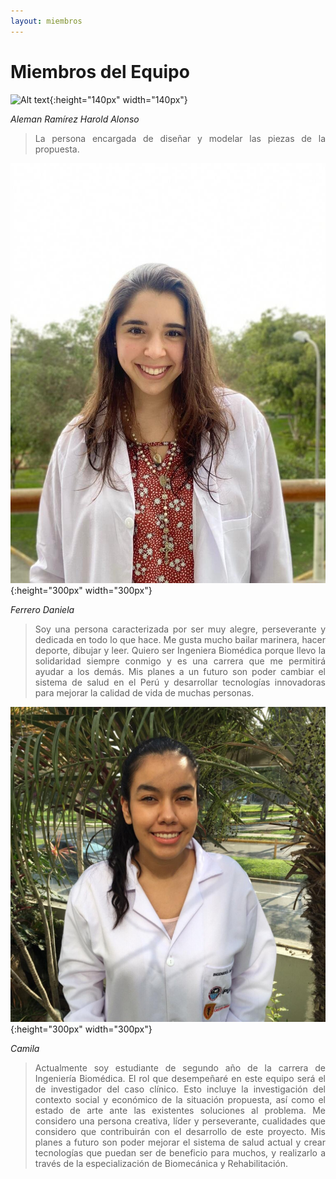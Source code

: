 ```yaml
---
layout: miembros
---
```

# Miembros del Equipo

![Alt text](/miembros/disenador.jpg){:height="140px" width="140px"}

*Aleman Ramírez Harold Alonso*
><div style="text-align: justify"> La persona encargada de diseñar y modelar las piezas de la propuesta.</div>

![Alt text](/miembros/danielaF.jpg){:height="300px" width="300px"} 

*Ferrero Daniela*
><div style="text-align: justify">Soy una persona caracterizada por ser muy alegre, perseverante y dedicada en todo lo que hace. Me gusta mucho bailar marinera, hacer deporte, dibujar y leer. Quiero ser Ingeniera Biomédica porque llevo la solidaridad siempre conmigo y es una carrera que me permitirá ayudar a los demás. Mis planes a un futuro son poder cambiar el sistema de salud en el Perú y desarrollar tecnologías innovadoras para mejorar la calidad de vida de muchas personas.</div>

![Alt text](/miembros/camila.jpg){:height="300px" width="300px"}

*Camila*
><div style="text-align: justify"> Actualmente soy estudiante de segundo año de la carrera de Ingeniería Biomédica. El rol que desempeñaré en este equipo será el de investigador del caso clínico. Esto incluye la investigación del contexto social y económico de la situación propuesta, así como el estado de arte ante las existentes soluciones al problema. Me considero una persona creativa, líder y perseverante, cualidades que considero que contribuirán con el desarrollo de este proyecto. Mis planes a futuro son poder mejorar el sistema de salud actual y crear tecnologías que puedan ser de beneficio para muchos, y realizarlo a través de la especialización de Biomecánica y Rehabilitación.</div>
